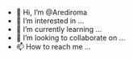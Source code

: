 - 👋 Hi, I’m @Arediroma
- 👀 I’m interested in ...
- 🌱 I’m currently learning ...
- 💞️ I’m looking to collaborate on ...
- 📫 How to reach me ...

<!---
Arediroma/Arediroma is a ✨ special ✨ repository because its `README.md` (this file) appears on your GitHub profile.
You can click the Preview link to take a look at your changes.
--->
